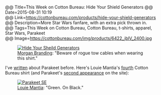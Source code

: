 @@ Title=This Week on Cotton Bureau: Hide Your Shield Generators
@@ Date=2015-08-31 10:19  
@@ Link=https://cottonbureau.com/products/hide-your-shield-generators  
@@ Description=More Star Wars fanfare, with an extra pick thrown in.  
@@ Tags=This Week on Cotton Bureau, Cotton Bureau, t-shirts, apparel, Star Wars, Parakeet  
@@ Image=https://cottonbureau.com/img/products/6422_jblV_2400.jpg  

<figure>
	<a class="nohover" href="https://cottonbureau.com/products/hide-your-shield-generators">
		<img src="https://cottonbureau.com/img/products/6422_jblV_2400.jpg" alt="Hide Your Sheild Generators">
	</a>
	<figcaption><a href="http://twitter.com/morganbranding">Morgan Branding</a>: "Beware of rogue tow cables when wearing this shirt."</figcaption>
</figure>

I've [written][theoveranalyzed] about Parakeet before. Here's Louie Mantia's [fourth][cottonbureau] Cotton Bureau shirt (and Parakeet's [second appearance][cottonbureau 2] on the site):

<figure>
	<a class="nohover" href="https://cottonbureau.com/products/parakeet-se">
		<img src="https://cottonbureau.com/img/products/6432_MZJr_2400.jpg" alt="Parakeet SE">
	</a>
	<figcaption><a href="http://twitter.com/mantia">Louie Mantia</a>: "Green. On Black."</figcaption>
</figure>

[cottonbureau]: https://cottonbureau.com/people/louie-mantia
[cottonbureau 2]: https://cottonbureau.com/products/parakeet
[theoveranalyzed]: /2015/8/25/parakeet-website